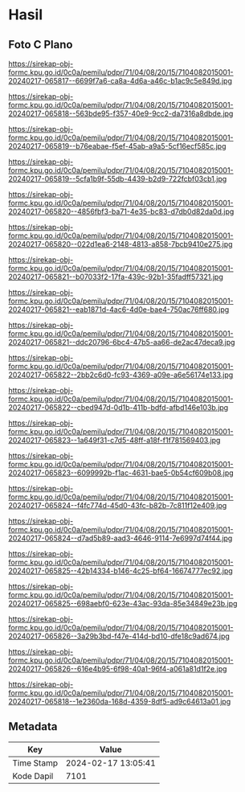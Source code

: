 # Hasil

## Foto C Plano

https://sirekap-obj-formc.kpu.go.id/0c0a/pemilu/pdpr/71/04/08/20/15/7104082015001-20240217-065817--6699f7a6-ca8a-4d6a-a46c-b1ac9c5e849d.jpg

https://sirekap-obj-formc.kpu.go.id/0c0a/pemilu/pdpr/71/04/08/20/15/7104082015001-20240217-065818--563bde95-f357-40e9-9cc2-da7316a8dbde.jpg

https://sirekap-obj-formc.kpu.go.id/0c0a/pemilu/pdpr/71/04/08/20/15/7104082015001-20240217-065819--b76eabae-f5ef-45ab-a9a5-5cf16ecf585c.jpg

https://sirekap-obj-formc.kpu.go.id/0c0a/pemilu/pdpr/71/04/08/20/15/7104082015001-20240217-065819--5cfa1b9f-55db-4439-b2d9-722fcbf03cb1.jpg

https://sirekap-obj-formc.kpu.go.id/0c0a/pemilu/pdpr/71/04/08/20/15/7104082015001-20240217-065820--4856fbf3-ba71-4e35-bc83-d7db0d82da0d.jpg

https://sirekap-obj-formc.kpu.go.id/0c0a/pemilu/pdpr/71/04/08/20/15/7104082015001-20240217-065820--022d1ea6-2148-4813-a858-7bcb9410e275.jpg

https://sirekap-obj-formc.kpu.go.id/0c0a/pemilu/pdpr/71/04/08/20/15/7104082015001-20240217-065821--b07033f2-17fa-439c-92b1-35fadff57321.jpg

https://sirekap-obj-formc.kpu.go.id/0c0a/pemilu/pdpr/71/04/08/20/15/7104082015001-20240217-065821--eab1871d-4ac6-4d0e-bae4-750ac76ff680.jpg

https://sirekap-obj-formc.kpu.go.id/0c0a/pemilu/pdpr/71/04/08/20/15/7104082015001-20240217-065821--ddc20796-6bc4-47b5-aa66-de2ac47deca9.jpg

https://sirekap-obj-formc.kpu.go.id/0c0a/pemilu/pdpr/71/04/08/20/15/7104082015001-20240217-065822--2bb2c6d0-fc93-4369-a09e-a6e56174e133.jpg

https://sirekap-obj-formc.kpu.go.id/0c0a/pemilu/pdpr/71/04/08/20/15/7104082015001-20240217-065822--cbed947d-0d1b-411b-bdfd-afbd146e103b.jpg

https://sirekap-obj-formc.kpu.go.id/0c0a/pemilu/pdpr/71/04/08/20/15/7104082015001-20240217-065823--1a649f31-c7d5-48ff-a18f-f1f781569403.jpg

https://sirekap-obj-formc.kpu.go.id/0c0a/pemilu/pdpr/71/04/08/20/15/7104082015001-20240217-065823--6099992b-f1ac-4631-bae5-0b54cf609b08.jpg

https://sirekap-obj-formc.kpu.go.id/0c0a/pemilu/pdpr/71/04/08/20/15/7104082015001-20240217-065824--f4fc774d-45d0-43fc-b82b-7c811f12e409.jpg

https://sirekap-obj-formc.kpu.go.id/0c0a/pemilu/pdpr/71/04/08/20/15/7104082015001-20240217-065824--d7ad5b89-aad3-4646-9114-7e6997d74f44.jpg

https://sirekap-obj-formc.kpu.go.id/0c0a/pemilu/pdpr/71/04/08/20/15/7104082015001-20240217-065825--42b14334-b146-4c25-bf64-16674777ec92.jpg

https://sirekap-obj-formc.kpu.go.id/0c0a/pemilu/pdpr/71/04/08/20/15/7104082015001-20240217-065825--698aebf0-623e-43ac-93da-85e34849e23b.jpg

https://sirekap-obj-formc.kpu.go.id/0c0a/pemilu/pdpr/71/04/08/20/15/7104082015001-20240217-065826--3a29b3bd-f47e-414d-bd10-dfe18c9ad674.jpg

https://sirekap-obj-formc.kpu.go.id/0c0a/pemilu/pdpr/71/04/08/20/15/7104082015001-20240217-065826--616e4b95-6f98-40a1-96f4-a061a81d1f2e.jpg

https://sirekap-obj-formc.kpu.go.id/0c0a/pemilu/pdpr/71/04/08/20/15/7104082015001-20240217-065818--1e2360da-168d-4359-8df5-ad9c64613a01.jpg


## Metadata

| Key        | Value               |
| ---------- | ------------------- |
| Time Stamp | 2024-02-17 13:05:41 |
| Kode Dapil | 7101                |



